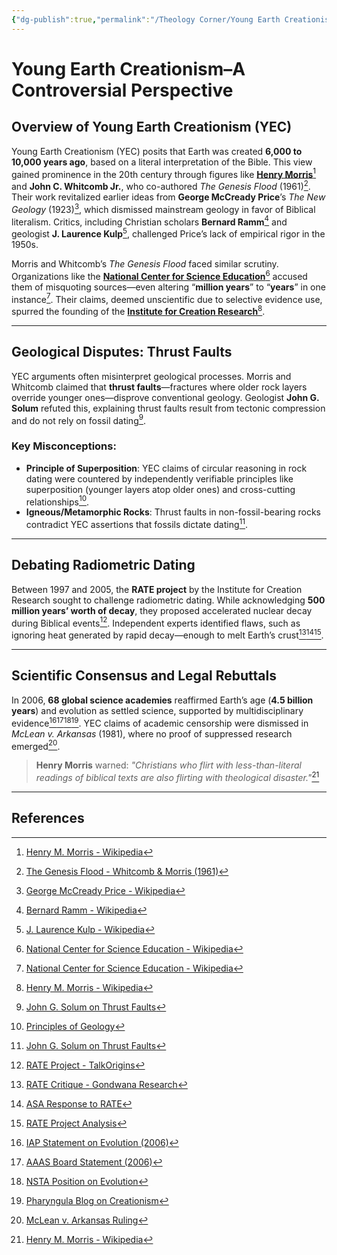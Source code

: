 ```yaml
---
{"dg-publish":true,"permalink":"/Theology Corner/Young Earth Creationism–A Controversial Perspective/"}
---
```


# Young Earth Creationism–A Controversial Perspective
## Overview of Young Earth Creationism (YEC)
Young Earth Creationism (YEC) posits that Earth was created **6,000 to 10,000 years ago**, based on a literal interpretation of the Bible. This view gained prominence in the 20th century through figures like **[Henry Morris](https://en.wikipedia.org/wiki/Henry_M._Morris)**[^1] and **John C. Whitcomb Jr.**, who co-authored *The Genesis Flood* (1961)[^2]. Their work revitalized earlier ideas from **George McCready Price**’s *The New Geology* (1923)[^3], which dismissed mainstream geology in favor of Biblical literalism. Critics, including Christian scholars **Bernard Ramm**[^4] and geologist **J. Laurence Kulp**[^5], challenged Price’s lack of empirical rigor in the 1950s.  

Morris and Whitcomb’s *The Genesis Flood* faced similar scrutiny. Organizations like the **[National Center for Science Education](https://en.wikipedia.org/wiki/National_Center_for_Science_Education)**[^6] accused them of misquoting sources—even altering “**million years**” to “**years**” in one instance[^6]. Their claims, deemed unscientific due to selective evidence use, spurred the founding of the **[Institute for Creation Research](https://en.wikipedia.org/wiki/Institute_for_Creation_Research)**[^1].

---

## Geological Disputes: Thrust Faults
YEC arguments often misinterpret geological processes. Morris and Whitcomb claimed that **thrust faults**—fractures where older rock layers override younger ones—disprove conventional geology. Geologist **John G. Solum** refuted this, explaining thrust faults result from tectonic compression and do not rely on fossil dating[^7].  

### Key Misconceptions:
- **Principle of Superposition**: YEC claims of circular reasoning in rock dating were countered by independently verifiable principles like superposition (younger layers atop older ones) and cross-cutting relationships[^8].
- **Igneous/Metamorphic Rocks**: Thrust faults in non-fossil-bearing rocks contradict YEC assertions that fossils dictate dating[^7].

---

## Debating Radiometric Dating
Between 1997 and 2005, the **RATE project** by the Institute for Creation Research sought to challenge radiometric dating. While acknowledging **500 million years’ worth of decay**, they proposed accelerated nuclear decay during Biblical events[^9]. Independent experts identified flaws, such as ignoring heat generated by rapid decay—enough to melt Earth’s crust[^10][^11][^12].

---

## Scientific Consensus and Legal Rebuttals
In 2006, **68 global science academies** reaffirmed Earth’s age (**4.5 billion years**) and evolution as settled science, supported by multidisciplinary evidence[^13][^14][^15][^16]. YEC claims of academic censorship were dismissed in *McLean v. Arkansas* (1981), where no proof of suppressed research emerged[^17].  

> **Henry Morris** warned: *"Christians who flirt with less-than-literal readings of biblical texts are also flirting with theological disaster."*[^1]

---

## References
[^1]: [Henry M. Morris - Wikipedia](https://en.wikipedia.org/wiki/Henry_M._Morris)  
[^2]: [The Genesis Flood - Whitcomb & Morris (1961)](https://en.wikipedia.org/wiki/The_Genesis_Flood)  
[^3]: [George McCready Price - Wikipedia](https://en.wikipedia.org/wiki/George_McCready_Price)  
[^4]: [Bernard Ramm - Wikipedia](https://en.wikipedia.org/wiki/Bernard_Ramm)  
[^5]: [J. Laurence Kulp - Wikipedia](https://en.wikipedia.org/wiki/J._Laurence_Kulp)  
[^6]: [National Center for Science Education - Wikipedia](https://en.wikipedia.org/wiki/National_Center_for_Science_Education)  
[^7]: [John G. Solum on Thrust Faults](http://www.talkorigins.org/faqs/lewis/#intro)  
[^8]: [Principles of Geology](https://en.wikipedia.org/wiki/Principles_of_geology)  
[^9]: [RATE Project - TalkOrigins](http://www.talkorigins.org/faqs/helium/zircons.html)  
[^10]: [RATE Critique - Gondwana Research](http://gondwanaresearch.com/rate.htm)  
[^11]: [ASA Response to RATE](http://www.asa3.org/ASA/resources/Wiens.html#page%2020)  
[^12]: [RATE Project Analysis](http://www.asa3.org/ASA/education/origins/rate-ri.htm)  
[^13]: [IAP Statement on Evolution (2006)](https://web.archive.org/web/20110717190031/http://www.interacademies.net/10878/13901.aspx)  
[^14]: [AAAS Board Statement (2006)](http://www.aaas.org/news/releases/2006/pdf/0219boardstatement.pdf)  
[^15]: [NSTA Position on Evolution](https://web.archive.org/web/20030419055650/http://www.nsta.org/159%26psid%3D10)  
[^16]: [Pharyngula Blog on Creationism](http://scienceblogs.com/pharyngula/2006/06/18/ann-coulter-no-evidence-for-ev/)  
[^17]: [McLean v. Arkansas Ruling](https://en.wikipedia.org/wiki/McLean_v._Arkansas_Board_of_Education)  